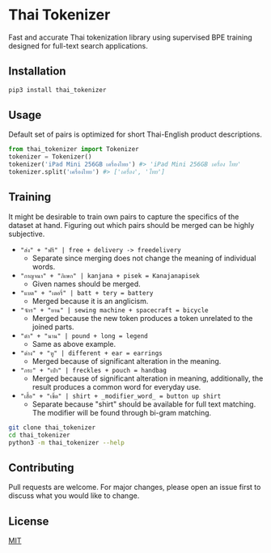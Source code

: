 # Thai Tokenizer
Fast and accurate Thai tokenization library using supervised BPE training designed for full-text search applications.



## Installation
```bash
pip3 install thai_tokenizer
```



## Usage
Default set of pairs is optimized for short Thai-English product descriptions.
```python
from thai_tokenizer import Tokenizer
tokenizer = Tokenizer()
tokenizer('iPad Mini 256GB เครื่องไทย') #> 'iPad Mini 256GB เครื่อง ไทย'
tokenizer.split('เครื่องไทย') #> ['เครื่อง', 'ไทย']
```



## Training
It might be desirable to train own pairs to capture the specifics of the dataset at hand. Figuring out which pairs should be merged can be highly subjective.
- `"ส่ง" + "ฟรี" | free + delivery -> freedelivery`
  - Separate since merging does not change the meaning of individual words.
- `"กาญจนา" + "ภิเษก" | kanjana + pisek = Kanajanapisek`
  - Given names should be merged.
- `"แบต" + "เตอรี่" | batt + tery = battery`
  - Merged because it is an anglicism.
- `"จักร" + "ยาน" | sewing machine + spacecraft = bicycle`  
  - Merged because the new token produces a token unrelated to the joined parts.
- `"ตำ" + "นาน" | pound + long = legend`
  - Same as above example.
- `"ต่าง" + "หู" | different + ear = earrings`
  - Merged because of significant alteration in the meaning.
- `"กระ" + "เป๋า" | freckles + pouch = handbag`
  - Merged because of significant alteration in meaning, additionally, the result produces a common word for everyday use.
- `"เสื้อ" + "เชิ้ต" | shirt + _modifier_word_ = button up shirt`
  - Separate because "shirt" should be available for full text matching. The modifier will be found through bi-gram matching.

```bash
git clone thai_tokenizer
cd thai_tokenizer
python3 -m thai_tokenizer --help
```



## Contributing
Pull requests are welcome. For major changes, please open an issue first to discuss what you would like to change.



## License
[MIT](https://choosealicense.com/licenses/mit/)

